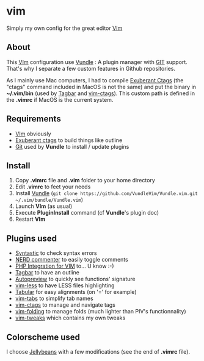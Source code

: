 # vim
Simply my own config for the great editor [VIm](http://www.vim.org)

## About
This [VIm](http://www.vim.org) configuration use [Vundle](http://github.com/gmarik/vundle) : A plugin manager with [GIT](http://git-scm.com) support. That's why I separate a few custom features in Github repositories.

As I mainly use Mac computers, I had to compile [Exuberant Ctags](http://ctags.sourceforge.net) (the "ctags" command included in MacOS is not the same) and put the binary in **~/.vim/bin** (used by [Tagbar](http://majutsushi.github.com/tagbar/) and [vim-ctags](https://github.com/webastien/vim-ctags)). This custom path is defined in the **.vimrc** if MacOS is the current system.

## Requirements
* [VIm](http://www.vim.org) obviously
* [Exuberant ctags](http://ctags.sourceforge.net) to build things like outline
* [Git](https://git-scm.com) used by **Vundle** to install / update plugins

## Install
1. Copy **.vimrc** file and **.vim** folder to your home directory
2. Edit **.vimrc** to feet your needs
3. Install [Vundle](http://github.com/gmarik/vundle) (`` git clone https://github.com/VundleVim/Vundle.vim.git ~/.vim/bundle/Vundle.vim ``)
4. Launch **VIm** (as usual)
5. Execute **PluginInstall** command (cf **Vundle**'s plugin doc)
6. Restart **VIm**

## Plugins used
* [Syntastic](https://github.com/scrooloose/syntastic) to check syntax errors
* [NERD commenter](https://github.com/scrooloose/nerdcommenter) to easily toggle comments
* [PHP Integration for VIM](https://github.com/spf13/PIV) to... U know :-)
* [Tagbar](http://majutsushi.github.com/tagbar/) to have an outline
* [Autopreview](https://github.com/vim-scripts/autopreview) to quickly see functions' signature
* [vim-less](https://github.com/groenewege/vim-less) to have LESS files highlighting
* [Tabular](https://github.com/godlygeek/tabular) for easy alignments (on '=' for example)
* [vim-tabs](https://github.com/webastien/vim-tabs) to simplify tab names
* [vim-ctags](https://github.com/webastien/vim-ctags) to manage and navigate tags
* [vim-folding](https://github.com/webastien/vim-folding) to manage folds (much lighter than PIV's functionnality)
* [vim-tweaks](https://github.com/webastien/vim-tweaks) which contains my own tweaks

## Colorscheme used
I choose [Jellybeans](https://github.com/nanotech/jellybeans.vim) with a few modifications (see the end of **.vimrc** file).

